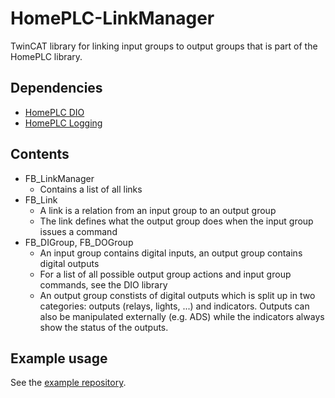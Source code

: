 # HomePLC-LinkManager

TwinCAT library for linking input groups to output groups that is part of the HomePLC library.

## Dependencies

- [HomePLC DIO](https://github.com/irtom/HomePLC-DIO)
- [HomePLC Logging](https://github.com/irtom/HomePLC-Logging)

## Contents

- FB_LinkManager
  - Contains a list of all links
- FB_Link
  - A link is a relation from an input group to an output group
  - The link defines what the output group does when the input group issues a command
- FB_DIGroup, FB_DOGroup
  - An input group contains digital inputs, an output group contains digital outputs
  - For a list of all possible output group actions and input group commands, see the DIO library
  - An output group constists of digital outputs which is split up in two categories: outputs (relays, lights, ...) and indicators. Outputs can also be manipulated externally (e.g. ADS) while the indicators always show the status of the outputs. 

## Example usage
See the [example repository](https://github.com/irtom/HomePLC-Example).
